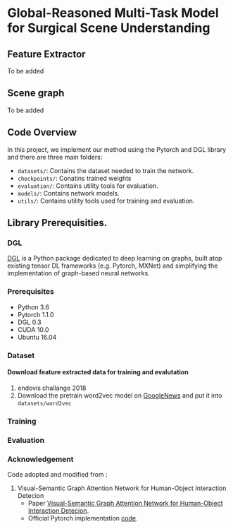 # Global-Reasoned Multi-Task Model for Surgical Scene Understanding

<!---------------------------------------------------------------------------------------------------------------->


<!---------------------------------------------------------------------------------------------------------------->
## Feature Extractor
To be added
<!---------------------------------------------------------------------------------------------------------------->
## Scene graph
<!---------------------------------------------------------------------------------------------------------------->
To be added
<!---------------------------------------------------------------------------------------------------------------->

## Code Overview
<!---------------------------------------------------------------------------------------------------------------->
In this project, we implement our method using the Pytorch and DGL library and there are three main folders: 

- `datasets/`: Contains the dataset needed to train the network.
- `checkpoints/`: Conatins trained weights
- `evaluation/`: Contains utility tools for evaluation.
- `models/`: Contains network models.
- `utils/`: Contains utility tools used for training and evaluation.

<!---------------------------------------------------------------------------------------------------------------->

## Library Prerequisities.

### DGL
<a href='https://docs.dgl.ai/en/latest/install/index.html'>DGL</a> is a Python package dedicated to deep learning on graphs, built atop existing tensor DL frameworks (e.g. Pytorch, MXNet) and simplifying the implementation of graph-based neural networks.

### Prerequisites
- Python 3.6
- Pytorch 1.1.0
- DGL 0.3
- CUDA 10.0
- Ubuntu 16.04


### Dataset
#### Download feature extracted data for training and evalutation
1. endovis challange 2018
2. Download the pretrain word2vec model on [GoogleNews](https://code.google.com/archive/p/word2vec/) and put it into `datasets/word2vec` 

### Training


### Evaluation

### Acknowledgement
Code adopted and modified from :
1. Visual-Semantic Graph Attention Network for Human-Object Interaction Detecion
    - Paper [Visual-Semantic Graph Attention Network for Human-Object Interaction Detecion](https://arxiv.org/abs/2001.02302).
    - Official Pytorch implementation [code](https://github.com/birlrobotics/vs-gats).
